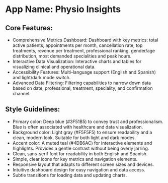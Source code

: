 # **App Name**: Physio Insights

## Core Features:

- Comprehensive Metrics Dashboard: Dashboard with key metrics: total active patients, appointments per month, cancellation rate, top treatments, revenue per treatment, professional ranking, gender/age distribution, most demanded specialities and peak hours.
- Interactive Data Visualization: Interactive charts and tables for visualizing clinical and operational data.
- Accessibility Features: Multi-language support (English and Spanish) and light/dark mode switch.
- Advanced Data Filtering: Filtering capabilities to narrow down data based on date, professional, treatment, speciality, and confirmation channel.

## Style Guidelines:

- Primary color: Deep blue (#3F51B5) to convey trust and professionalism. Blue is often associated with healthcare and data visualization.
- Background color: Light gray (#F5F5F5) to ensure readability and a clean, modern look. Suitable for both light and dark modes.
- Accent color: A muted teal (#4DB6AC) for interactive elements and highlights. Provides a gentle contrast without being overly jarring.
- Clean, sans-serif font for readability in both English and Spanish.
- Simple, clear icons for key metrics and navigation elements.
- Responsive layout that adapts to different screen sizes and devices.
- Intuitive dashboard design for easy navigation and data access.
- Subtle transitions for loading data and updating charts.